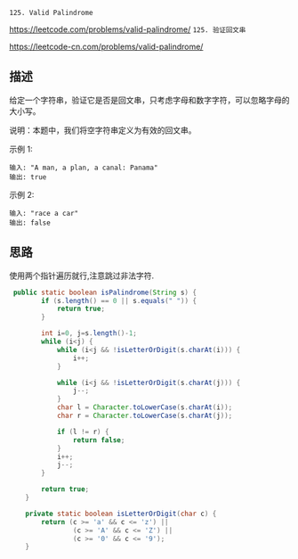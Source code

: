 `125. Valid Palindrome`

<https://leetcode.com/problems/valid-palindrome/>
`125. 验证回文串`

<https://leetcode-cn.com/problems/valid-palindrome/>

## 描述
给定一个字符串，验证它是否是回文串，只考虑字母和数字字符，可以忽略字母的大小写。

说明：本题中，我们将空字符串定义为有效的回文串。

示例 1:
``````
输入: "A man, a plan, a canal: Panama"
输出: true
``````
示例 2:
``````
输入: "race a car"
输出: false
``````


## 思路

使用两个指针遍历就行,注意跳过非法字符.



```java
 public static boolean isPalindrome(String s) {
        if (s.length() == 0 || s.equals(" ")) {
            return true;
        }

        int i=0, j=s.length()-1;
        while (i<j) {
            while (i<j && !isLetterOrDigit(s.charAt(i))) {
                i++;
            }

            while (i<j && !isLetterOrDigit(s.charAt(j))) {
                j--;
            }
            char l = Character.toLowerCase(s.charAt(i));
            char r = Character.toLowerCase(s.charAt(j));

            if (l != r) {
                return false;
            }
            i++;
            j--;
        }

        return true;
    }

    private static boolean isLetterOrDigit(char c) {
        return (c >= 'a' && c <= 'z') ||
                (c >= 'A' && c <= 'Z') ||
                (c >= '0' && c <= '9');
    }
```






